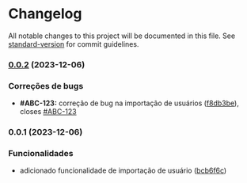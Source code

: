 # Changelog

All notable changes to this project will be documented in this file. See [standard-version](https://github.com/conventional-changelog/standard-version) for commit guidelines.

### [0.0.2](https://github.com/natanaeldeveloper/automatic-changelog/compare/v0.0.1...v0.0.2) (2023-12-06)


### Correções de bugs

* **#ABC-123:** correção de bug na importação de usuários ([f8db3be](https://github.com/natanaeldeveloper/automatic-changelog/commit/f8db3be7de6753dda6d0e008c02ee162721c35dc)), closes [#ABC-123](https://fabricainfo.atlassian.net/browse/ABC-123)

### 0.0.1 (2023-12-06)


### Funcionalidades

* adicionado funcionalidade de importação de usuário ([bcb6f6c](https://github.com/natanaeldeveloper/automatic-changelog/commit/bcb6f6c7b22c45c0b4d06e124989bb5ab2d40e7a))

